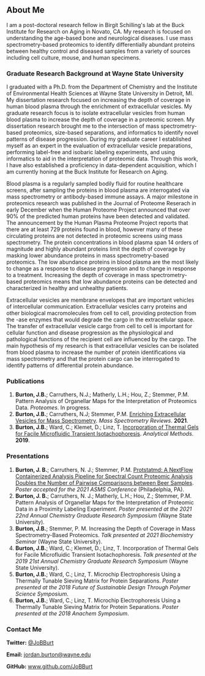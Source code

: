 ## About Me

I am a post-doctoral research fellow in Birgit Schilling's lab at the Buck Institute for Research on Aging in Novato, CA.
My research is focused on understanding the age-based bone and neurological diseases.
I use mass spectrometry-based proteomics to identify differentially abundant proteins between healthy control and diseased samples from a variety of sources including cell culture, mouse, and human specimens.

### Graduate Research Background at Wayne State University

I graduated with a Ph.D. from the Department of Chemistry and the Institute of Environmental Health Sciences at Wayne State University in Detroit, MI.
My dissertation research focused on increasing the depth of coverage in human blood plasma through the enrichment of extracellular vesicles.
My graduate research focus is to isolate extracellular vesicles from human blood plasma to increase the depth of coverage in a proteomic screen.
My dissertation research brought me to the intersection of mass spectrometry-based proteomics, size-based separations, and informatics to identify novel patterns of disease progression.
During my graduate career I established myself as an expert in the evaluation of extracellular vesicle preparations, performing label-free and isobaric labeling experiments, and using informatics to aid in the interpretation of proteomic data.
Through this work, I have also established a proficiency in data-dependent acquisition, which I am currently honing at the Buck Institute for Research on Aging.

Blood plasma is a regularly sampled bodily fluid for routine healthcare screens, after sampling the proteins in blood plasma are interrogated via mass spectrometry or antibody-based immune assays.
A major milestone in proteomics research was published in the Journal of Proteome Reserach in early December when the Human Proteome Project announced that over 90% of the predicted human proteins have been detected and validated.
The announcement by the Human Plasma Proteome Project reports that there are at least 729 proteins found in blood, however many of these circulating proteins are not detected in proteomic screens using mass spectrometry.
The protein concentrations in blood plasma span 14 orders of magnitude and highly abundant proteins limit the depth of coverage by masking lower abundance proteins in mass spectrometry-based proteomics.
The low abundance proteins in blood plasma are the most likely to change as a response to disease progression and to change in response to a treatment.
Increasing the depth of coverage in mass spectrometry-based proteomics means that low abundance proteins can be detected and characterized in healthy and unhealthy patients.

Extracellular vesicles are membrane envelopes that are important vehicles of intercellular communication.
Extracellular vesicles carry proteins and other biological macromolecules from cell to cell, providing protection from the -ase enzymes that would degrade the cargo in the extracellular space.
The transfer of extracellular vesicle cargo from cell to cell is important for cellular function and disease progression as the physiological and pathological functions of the recipient cell are influenced by the cargo.
The main hypothesis of my research is that extracellular vesicles can be isolated from blood plasma to increase the number of protein identifications via mass spectrometry and that the protein cargo can be interrogated to identify patterns of differential protein abundance.

### Publications

1. **Burton, J.B.**; Carruthers, N.J.; Matherly, L.H.; Hou, Z.; Stemmer, P.M. Pattern Analysis of Organellar Maps for the Interpretation of Proteomics Data. _Proteomes_. In progress.
2. **Burton, J.B.**; Carruthers, N.J; Stemmer, P.M. [Enriching Extracellular Vesicles for Mass Spectrometry](https://doi.org/10.1002/mas.21738). _Mass Spectrometry Reviews_. **2021**. 
3. **Burton, J.B.**; Ward, C.; Klemet, D.; Linz, T. [Incorporation of Thermal Gels for Facile Microfluidic Transient Isotachophoresis](https://doi.org/10.1039/c9ay01384a). _Analytical Methods_. **2019**.

### Presentations

1. **Burton, J. B.**; Carruthers, N. J.; Stemmer, P.M. [Protstatmd: A NextFlow Containerized Analysis Pipeline for Spectral Count Proteomic Analysis Doubles the Number of Pairwise Comparisons between Beer Samples](ASMS2021.md). _Poster accepted for the 2021 ASMS Conference_ (Philadelphia, PA).
2. **Burton, J. B.**; Carruthers, N. J.; Matherly, L.H.; Hou, Z.; Stemmer, P.M. Pattern Analysis of Organellar Maps for the Interpretation of Proteomic Data in a Proximity Labeling Experiment. _Poster presented at the 2021 22nd Annual Chemistry Graduate Research Symposium_ (Wayne State University).
3. **Burton, J.B.**; Stemmer, P. M. Increasing the Depth of Coverage in Mass Spectrometry-Based Proteomics. _Talk presented at 2021 Biochemistry Seminar_ (Wayne State University).
4. **Burton, J.B.**; Ward, C.; Klemet, D.; Linz, T. Incorporation of Thermal Gels for Facile Microfluidic Transient Isotachophoresis. _Talk presented at the 2019 21st Annual Chemistry Graduate Research Symposium_ (Wayne State University).
5. **Burton, J.B.**; Ward, C.; Linz, T. Microchip Electrophoresis Using a Thermally Tunable Sieving Matrix for Protein Separations. _Poster presented at the 2018 Future of Sustainable Design Through Polymer Science Symposium_.
6. **Burton, J.B.**; Ward, C.; Linz, T. Microchip Electrophoresis Using a Thermally Tunable Sieving Matrix for Protein Separations. _Poster presented at the 2018 Anachem Symposium_. 

### Contact Me

**Twitter:** [@JoBBurt](https://twitter.com/JoBBurt)

**Email:** <jordan.burton@wayne.edu>

**GitHub:** www.github.com/JoBBurt
